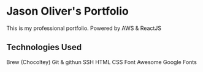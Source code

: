 # Jason Oliver's Portfolio
This is my professional portfolio. Powered by AWS & ReactJS

## Technologies Used
Brew (Chocoltey)
Git & githun
SSH
HTML
CSS
Font Awesome
Google Fonts
